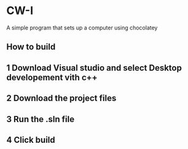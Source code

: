# CW-I
A simple program that sets up a computer using chocolatey

## How to build
## 1 Download Visual studio and select  Desktop developement vith c++ 
## 2 Download the project files 
## 3 Run the .sln file 
## 4 Click build 
